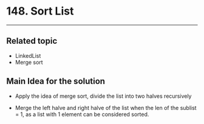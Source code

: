 # 148. Sort List

----
## Related topic

* LinkedList
* Merge sort

## Main Idea for the solution

* Apply the idea of merge sort, divide the list into two halves recursively

* Merge the left halve and right halve of the list when the len of the sublist = 1, as a list with 1 element can be considered sorted. 